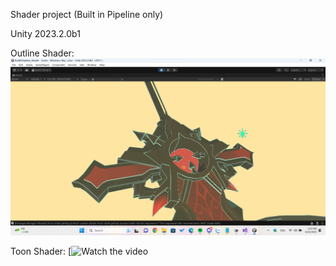 Shader project (Built in Pipeline only)

Unity 2023.2.0b1

Outline Shader:
![Image](/ShowCase/Outline.png)

Toon Shader:
[![Watch the video](https://www.youtube.com/watch?v=SVPulivGYuU)
